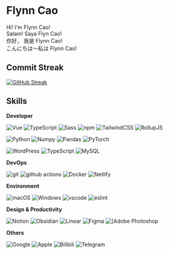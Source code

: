 # Flynn Cao 

Hi! I'm Flynn Cao!<br>
Salam! Saya Flyn Cao!<br>
你好， 我是 Flynn Cao!<br>
こんにちは～私は Flynn Cao! <br>

## Commit Streak 

[![GitHub Streak](https://github-readme-streak-stats-theta-ivory.vercel.app?user=flynncao&theme=transparent)](https://git.io/streak-stats)

## Skills
**Developer**
<p>

 <img alt="Vue" src="https://img.shields.io/badge/Vue.js-35495E?style=flat-square&logo=vue.js&logoColor=4FC08D" />
  <img alt="TypeScript"
    src="https://img.shields.io/badge/-TypeScript-007ACC?style=flat-square&logo=typescript&logoColor=white" />
  <img alt="Sass" src="https://img.shields.io/badge/-Sass-CC6699?style=flat-square&logo=sass&logoColor=white" />
  <img alt="npm" src="https://img.shields.io/badge/pnpm-%234a4a4a.svg?style=flat&Squar&logo=pnpm&logoColor=f69220" />
  <img alt="TailwindCSS"
    src="https://img.shields.io/badge/-tailwindcss-50B3D0?style=flat-square&logo=tailwindcss&logoColor=white" />
   <img alt="RollupJS"
    src="https://img.shields.io/badge/RollupJS-ef3335?style=flat&Squar&logo=rollup.js&logoColor=white
    " />

</p>
<p>
 <img alt="Python" src="https://img.shields.io/badge/python-3670A0?style=flat&Square&logo=python&logoColor=ffdd54" />
  <img alt="Numpy" src="https://img.shields.io/badge/numpy-%23013243.svg?style=flat&Square&logo=numpy&logoColor=white" />
    <img alt="Pandas" src="https://img.shields.io/badge/pandas-%23150458.svg?style=flat&Squar&logo=pandas&logoColor=white" />
   <img alt="PyTorch" src="https://img.shields.io/badge/PyTorch-%23EE4C2C.svg?style=flat&Square&logo=PyTorch&logoColor=white" />

   
 <img alt="WordPress"
    src="https://img.shields.io/badge/WordPress-%23117AC9.svg?style=flat&Squar&logo=WordPress&logoColor=white" /> <img alt="TypeScript"
    src="https://img.shields.io/badge/mysql-4479A1.svg?style=flat&Squar&logo=mysql&logoColor=white" /> <img alt="MySQL"
    src="https://img.shields.io/badge/MongoDB-%234ea94b.svg?style=flat&Squar&logo=mongodb&logoColor=white" />
</p




**DevOps**
<p>
  <img alt="git" src="https://img.shields.io/badge/-Git-F05032?style=flat-square&logo=git&logoColor=white" />
  <img alt="github actions"
    src="https://img.shields.io/badge/-Github_Actions-2088FF?style=flat-square&logo=github-actions&logoColor=white" />
  <img alt="Docker" src="https://img.shields.io/badge/-Docker-46a2f1?style=flat-square&logo=docker&logoColor=white" />
    <img alt="Netlify" src="https://img.shields.io/badge/netlify-%23000000.svg?style=flat-square&logo=netlify&logoColor=#00C7B7
    "/>

</p>

**Environment**

<p>
  <img alt="macOS" src="https://img.shields.io/badge/Ubuntu-E95420?style=flat-square&logo=ubuntu&logoColor=white" />
  <img alt="Windows" src="https://img.shields.io/badge/Windows-0078D6?style=flat-square&logo=windows&logoColor=white" />
  <img alt="vscode" src="https://img.shields.io/badge/Visual%20Studio%20Code-blue?style=flat-square&logo=visual-studio-code&logoColor=ffffff" />
 <img alt="eslint" src="https://img.shields.io/badge/eslint-3A33D1?style=flat-square&logo=eslint&logoColor=white" />

</p>

**Design & Productivity**
<p>
<img alt="Notion" src="https://img.shields.io/badge/Notion-000000?style=flat-square&logo=notion&logoColor=white"/>
<img alt="Obsidian" src="https://img.shields.io/badge/Obsidian-%23483699.svg?style=flat-square&logo=obsidian&logoColor=white"/>
<img alt="Linear" src="https://img.shields.io/badge/linear-5E6AD2.svg?logo=linear&logoColor=white
"/>
<img alt="Figma" src="https://img.shields.io/badge/Figma-F24E1E?style=flat-square&logo=figma&logoColor=white"/>
<img alt="[Adobe Photoshop" src="https://img.shields.io/badge/adobe%20photoshop-%2331A8FF.svg?style=flat-square&logo=adobe%20photoshop&logoColor=white"/>
</p>


**Others**
<p>
<img alt="Google" src=https://img.shields.io/badge/google-4285F4?style=flat&Squar&logo=google&logoColor=white
"/>
<img alt="Apple" src=https://img.shields.io/badge/Apple-%23000000.svg?style=flat&Squar&logo=apple&logoColor=white
"/>
<img alt="Bilibili" src=https://img.shields.io/badge/bilibili-00A1D6.svg?style=flat&Squar&logo=bilibili&logoColor=white"/>
<img alt="Telegram" src=https://img.shields.io/badge/Telegram-2CA5E0?style=flat&Squar&logo=telegram&logoColor=white
"/>

</p>



